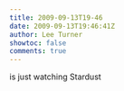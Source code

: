 ```yaml
---
title: 2009-09-13T19-46
date: 2009-09-13T19:46:41Z
author: Lee Turner
showtoc: false
comments: true
---
```


is just watching Stardust

